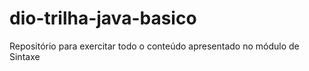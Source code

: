 # dio-trilha-java-basico
Repositório para  exercitar todo o conteúdo apresentado no módulo de Sintaxe
